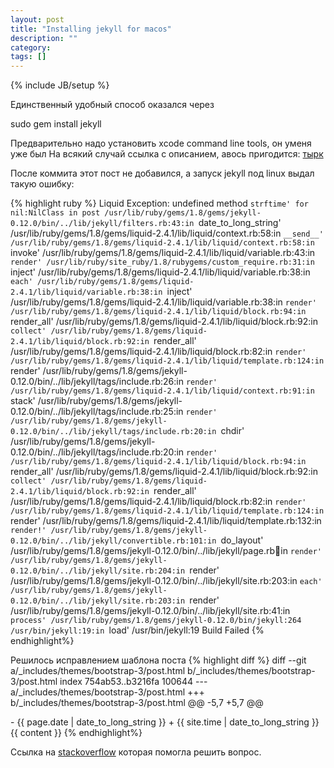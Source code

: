 ```yaml
---
layout: post
title: "Installing jekyll for macos"
description: ""
category: 
tags: []
---
```

{% include JB/setup %}

Единственный удобный способ оказался через

sudo gem install jekyll

Предварительно надо установить xcode command line tools, он  уменя уже был
На всякий случай ссылка с описанием, авось пригодится: [тырк](http://internet-inspired.com/wrote/install-jekyll-in-osx-mavericks/)

После коммита этот пост не добавился, а запуск jekyll под linux выдал такую ошибку:

{% highlight ruby %}
Liquid Exception: undefined method `strftime' for nil:NilClass in post
/usr/lib/ruby/gems/1.8/gems/jekyll-0.12.0/bin/../lib/jekyll/filters.rb:43:in `date_to_long_string'
/usr/lib/ruby/gems/1.8/gems/liquid-2.4.1/lib/liquid/context.rb:58:in `__send__'
/usr/lib/ruby/gems/1.8/gems/liquid-2.4.1/lib/liquid/context.rb:58:in `invoke'
/usr/lib/ruby/gems/1.8/gems/liquid-2.4.1/lib/liquid/variable.rb:43:in `render'
/usr/lib/ruby/site_ruby/1.8/rubygems/custom_require.rb:31:in `inject'
/usr/lib/ruby/gems/1.8/gems/liquid-2.4.1/lib/liquid/variable.rb:38:in `each'
/usr/lib/ruby/gems/1.8/gems/liquid-2.4.1/lib/liquid/variable.rb:38:in `inject'
/usr/lib/ruby/gems/1.8/gems/liquid-2.4.1/lib/liquid/variable.rb:38:in `render'
/usr/lib/ruby/gems/1.8/gems/liquid-2.4.1/lib/liquid/block.rb:94:in `render_all'
/usr/lib/ruby/gems/1.8/gems/liquid-2.4.1/lib/liquid/block.rb:92:in `collect'
/usr/lib/ruby/gems/1.8/gems/liquid-2.4.1/lib/liquid/block.rb:92:in `render_all'
/usr/lib/ruby/gems/1.8/gems/liquid-2.4.1/lib/liquid/block.rb:82:in `render'
/usr/lib/ruby/gems/1.8/gems/liquid-2.4.1/lib/liquid/template.rb:124:in `render'
/usr/lib/ruby/gems/1.8/gems/jekyll-0.12.0/bin/../lib/jekyll/tags/include.rb:26:in `render'
/usr/lib/ruby/gems/1.8/gems/liquid-2.4.1/lib/liquid/context.rb:91:in `stack'
/usr/lib/ruby/gems/1.8/gems/jekyll-0.12.0/bin/../lib/jekyll/tags/include.rb:25:in `render'
/usr/lib/ruby/gems/1.8/gems/jekyll-0.12.0/bin/../lib/jekyll/tags/include.rb:20:in `chdir'
/usr/lib/ruby/gems/1.8/gems/jekyll-0.12.0/bin/../lib/jekyll/tags/include.rb:20:in `render'
/usr/lib/ruby/gems/1.8/gems/liquid-2.4.1/lib/liquid/block.rb:94:in `render_all'
/usr/lib/ruby/gems/1.8/gems/liquid-2.4.1/lib/liquid/block.rb:92:in `collect'
/usr/lib/ruby/gems/1.8/gems/liquid-2.4.1/lib/liquid/block.rb:92:in `render_all'
/usr/lib/ruby/gems/1.8/gems/liquid-2.4.1/lib/liquid/block.rb:82:in `render'
/usr/lib/ruby/gems/1.8/gems/liquid-2.4.1/lib/liquid/template.rb:124:in `render'
/usr/lib/ruby/gems/1.8/gems/liquid-2.4.1/lib/liquid/template.rb:132:in `render!'
/usr/lib/ruby/gems/1.8/gems/jekyll-0.12.0/bin/../lib/jekyll/convertible.rb:101:in `do_layout'
/usr/lib/ruby/gems/1.8/gems/jekyll-0.12.0/bin/../lib/jekyll/page.rb:100:in `render'
/usr/lib/ruby/gems/1.8/gems/jekyll-0.12.0/bin/../lib/jekyll/site.rb:204:in `render'
/usr/lib/ruby/gems/1.8/gems/jekyll-0.12.0/bin/../lib/jekyll/site.rb:203:in `each'
/usr/lib/ruby/gems/1.8/gems/jekyll-0.12.0/bin/../lib/jekyll/site.rb:203:in `render'
/usr/lib/ruby/gems/1.8/gems/jekyll-0.12.0/bin/../lib/jekyll/site.rb:41:in `process'
/usr/lib/ruby/gems/1.8/gems/jekyll-0.12.0/bin/jekyll:264
/usr/bin/jekyll:19:in `load'
/usr/bin/jekyll:19
Build Failed
{% endhighlight%}

Решилось исправлением шаблона поста
{% highlight diff %}
diff --git a/_includes/themes/bootstrap-3/post.html b/_includes/themes/bootstrap-3/post.html
index 754ab53..b3216fa 100644
--- a/_includes/themes/bootstrap-3/post.html
+++ b/_includes/themes/bootstrap-3/post.html
@@ -5,7 +5,7 @@
 <div class="row post-full">
   <div class="col-xs-12">
     <div class="date">
-      <span>{{ page.date | date_to_long_string }}</span>
+      <span>{{ site.time | date_to_long_string }}</span>
     </div>
     <div class="content">
       {{ content }}
{% endhighlight%}

Ссылка на [stackoverflow](http://stackoverflow.com/questions/14147167/trying-to-print-post-date-in-jekyll-fails-with-undefined-method-strftime)
которая помогла решить вопрос.

